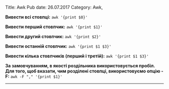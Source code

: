 Title: Awk
Pub date: 26.07.2017
Category: Awk, 

**Вивести всі стовпці:**
`awk '{print $0}'`

**Вивести перший стовпчик:**
`awk '{print $1}'`

**Вивести другий стовпчик:**
`awk '{print $2}'`

**Вивести останній стовпчик:**
`awk '{print $1 $3}'`

**Вивести кілька стовпчиків (перший і третій):**
`awk '{print $1 $3}'`

**За замовчуванням, в якості роздільника використовується пробіл.**
**Для того, щоб вказати, чим розділені стовпці, використовуємо опцію -F:**
`awk -F "," '{print $1}'`

-----